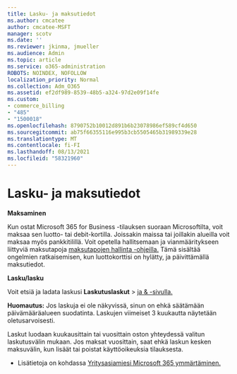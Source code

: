```yaml
---
title: Lasku- ja maksutiedot
ms.author: cmcatee
author: cmcatee-MSFT
manager: scotv
ms.date: ''
ms.reviewer: jkinma, jmueller
ms.audience: Admin
ms.topic: article
ms.service: o365-administration
ROBOTS: NOINDEX, NOFOLLOW
localization_priority: Normal
ms.collection: Adm_O365
ms.assetid: ef2df989-8539-48b5-a324-97d2e09f14fe
ms.custom:
- commerce_billing
- "485"
- "1500018"
ms.openlocfilehash: 8790752b10012d891b6b23078986ef589cf4d650
ms.sourcegitcommit: ab75f66355116e995b3cb5505465b31989339e28
ms.translationtype: MT
ms.contentlocale: fi-FI
ms.lasthandoff: 08/13/2021
ms.locfileid: "58321960"
---
```

# <a name="invoice-and-payment-information"></a>Lasku- ja maksutiedot

**Maksaminen**

Kun ostat Microsoft 365 for Business -tilauksen suoraan Microsoftilta, voit maksaa sen luotto- tai debit-kortilla.  Joissakin maissa tai joillakin alueilla voit maksaa myös pankkitilillä.  Voit opetella hallitsemaan ja vianmääritykseen liittyviä maksutapoja [maksutapojen hallinta -ohjeilla.](https://docs.microsoft.com/microsoft-365/commerce/billing-and-payments/manage-payment-methods) Tämä sisältää ongelmien ratkaisemisen, kun luottokorttisi on hylätty, ja päivittämällä maksutiedot.

**Lasku/lasku**

Voit etsiä ja ladata laskusi **Laskutuslaskut**  >  [ja & -sivulla.](https://go.microsoft.com/fwlink/p/?linkid=848039)  

**Huomautus:** Jos laskuja ei ole näkyvissä, sinun on ehkä säätämään päivämääräalueen suodatinta.  Laskujen viimeiset 3 kuukautta näytetään oletusarvoisesti.

Laskut luodaan kuukausittain tai vuosittain oston yhteydessä valitun laskutusvälin mukaan.  Jos maksat vuosittain, saat ehkä laskun kesken maksuvälin, kun lisäät tai poistat käyttöoikeuksia tilauksesta.

- Lisätietoja on kohdassa [Yritysasiamiesi Microsoft 365 ymmärtäminen.](https://docs.microsoft.com/microsoft-365/commerce/billing-and-payments/understand-your-invoice2)